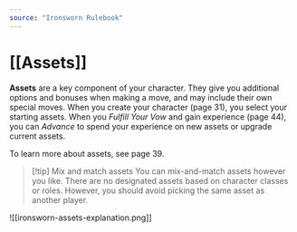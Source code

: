 ```yaml
---
source: "Ironsworn Rulebook"
---
```

# [[Assets]]

**Assets** are a key component of your character. They give you additional options and bonuses when making a move, and may include their own special moves. When you create your character (page 31), you select your starting assets. When you _Fulfill Your Vow_ and gain experience (page 44), you can _Advance_ to spend your experience on new assets or upgrade current assets.

To learn more about assets, see page 39.

> [!tip] Mix and match assets
> You can mix-and-match assets however you like. There are no designated assets based on character classes or roles. However, you should avoid picking the same asset as another player.


![[ironsworn-assets-explanation.png]]